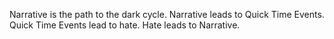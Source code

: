 Narrative is the path to the dark cycle. Narrative leads to Quick Time Events. Quick Time Events lead to hate. Hate leads to Narrative.